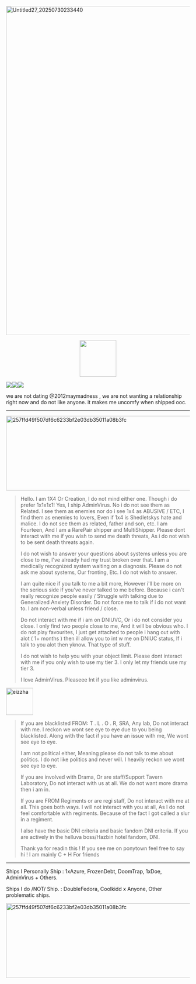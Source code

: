 <img width="1200" height="900" alt="Untitled27_20250730233440" src="https://github.com/user-attachments/assets/eafa456b-75f8-424d-b128-7b34dcca218f" />

  <p align="center">
 <img width="100" height="100" src="[download (1)](https://github.com/user-attachments/assets/050d4073-066f-4b85-81d1-ac2191e82f1e)">

![](https://komarev.com/ghpvc/?username=ELLERN4TE&color=000000&label=BIRDS&style=for-the-badge)![](https://komarev.com/ghpvc/?username=fr0zendebt&color=000000&label=KILLS&style=for-the-badge)![](https://komarev.com/ghpvc/?username=fr0zendebt&color=000000&label=GOONS&style=for-the-badge)

we are not dating @2012maymadness , we are not wanting a relationship right now and do not like anyone. it makes me uncomfy when shipped ooc.

--------------------------------------------------------------------------------------------------------------------------------

<img width="1280" height="204" alt="257ffd49f507df6c6233bf2e03db35011a08b3fc" src="https://github.com/user-attachments/assets/4f6ffb0e-6a84-490f-ba89-4908a6bd53f5" />

> Hello. I am 1X4 Or Creation, I do not mind either one. Though i do prefer 1x1x1x1! Yes, I ship AdminVirus. No i do not see them as Related. I see them as enemies nor do i see 1x4 as ABUSIVE / ETC, I find them as enemies to lovers, Even if 1x4 is Shedletskys hate and malice. I do not see them as related, father and son, etc. I am Fourteen, And I am a RarePair shipper and MultiShipper. Please dont interact with me if you wish to send me death threats, As i do not wish to be sent death threats again.
>
> I do not wish to answer your questions about systems unless you are close to me, I've already had my trust broken over that. I am a medically recognized system waiting on a diagnosis. Please do not ask me about systems, Our fronting, Etc. I do not wish to answer.
>
> I am quite nice if you talk to me a bit more, However i'll be more on the serious side if you've never talked to me before. Because i can't really recognize people easily / Struggle with talking due to Generalized Anxiety Disorder. Do not force me to talk if i do not want to. I am non-verbal unless friend / close.
>
> Do not interact with me if i am on DNIUVC, Or i do not consider you close. I only find two people close to me, And it will be obvious who. I do not play favourites, I just get attached to people i hang out with alot ( 1+ months ) then ill allow you to int w me on DNIUC status, If i talk to you alot then yknow. That type of stuff.
>
> I do not wish to help you with your object limit. Please dont interact with me if you only wish to use my tier 3. I only let my friends use my tier 3.
>
> I love AdminVirus. Pleaseee Int if you like adminvirus.

<img width="74" height="74" alt="eizzha" src="https://github.com/user-attachments/assets/110f63c0-11da-4d29-ba1f-177584b2de2a" />

> If you are blacklisted FROM: T . L . O . R, SRA, Any lab, Do not interact with me. I reckon we wont see eye to eye due to you being blacklisted. Along with the fact if you have an issue with me, We wont see eye to eye.
>
> I am not political either, Meaning please do not talk to me about politics. I do not like politics and never will. I heavily reckon we wont see eye to eye.
>
> If you are involved with Drama, Or are staff/Support Tavern Laboratory, Do not interact with us at all. We do not want more drama then i am in.
>
> If you are FROM Regiments or are regi staff, Do not interact with me at all. This goes both ways. I will not interact with you at all, As I do not feel comfortable with regiments. Because of the fact I got called a slur in a regiment.
>
> I also have the basic DNI criteria and basic fandom DNI criteria. If you are actively in the helluva boss/Hazbin hotel fandom, DNI.
>
> Thank ya for readin this ! If you see me on ponytown feel free to say hi ! I am mainly C + H For friends

-------------------------------------------------------------------------------

Ships I Personally Ship : 1xAzure, FrozenDebt, DoomTrap, 1xDoe, AdminVirus + Others.

Ships I do /NOT/ Ship. : DoubleFedora, Coolkidd x Anyone, Other problematic ships.

 <img width="1280" height="204" alt="257ffd49f507df6c6233bf2e03db35011a08b3fc" src="https://github.com/user-attachments/assets/7162854b-379c-4b28-88cd-4404bae0917e" />



